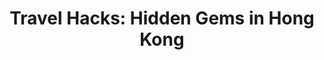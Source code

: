 ---
title: "Travel Hacks: Hidden Gems in Hong Kong"
client: "Travel Money Oz"
description: ""
source: ""
---